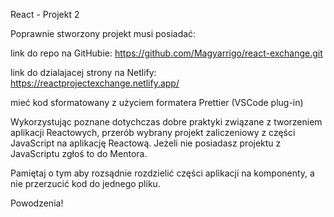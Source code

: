 React - Projekt 2

Poprawnie stworzony projekt musi posiadać:

link do repo na GitHubie:
https://github.com/Magyarrigo/react-exchange.git

link do dzialajacej strony na Netlify:
https://reactprojectexchange.netlify.app/

mieć kod sformatowany z użyciem formatera Prettier (VSCode plug-in)

Wykorzystując poznane dotychczas dobre praktyki związane z tworzeniem aplikacji Reactowych, przerób wybrany projekt zaliczeniowy z części JavaScript na aplikację Reactową. Jeżeli nie posiadasz projektu z JavaScriptu zgłoś to do Mentora.

Pamiętaj o tym aby rozsądnie rozdzielić części aplikacji na komponenty, a nie przerzucić kod do jednego pliku.

Powodzenia!
